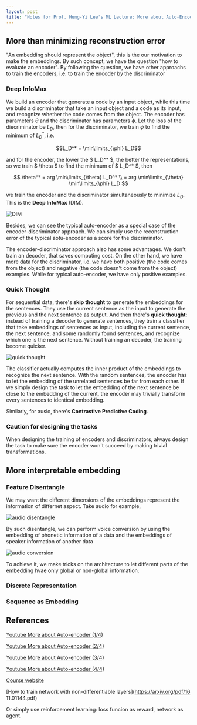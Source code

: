 ```yaml
---
layout: post
title: "Notes for Prof. Hung-Yi Lee's ML Lecture: More about Auto-Encoder"
---
```


## More than minimizing reconstruction error

"An embedding should represent the object", this is the our motivation to make the embeddings. By such concept, we have the question "how to evaluate an encoder". By following the question, we have other approachs to train the encoders, i.e. to train the encoder by the discriminator

### Deep InfoMax

We build an encoder that generate a code by an input object, while this time we build a discriminator that take an input object and a code as its input, and recognize whether the code comes from the object. The encoder has parameters $\theta$ and the discriminator has parameters $\phi$. Let the loss of the diecriminator be $L_D$, then for the discriminator, we train $\phi$ to find the minimum of $L_D^*$, i.e.

$$L_D^* = \min\limits_{\phi} L_D$$

and for the encoder, the lower the $ L_D^* $, the better the representations, so we train $ \theta $ to find the minimum of $ L_D^* $, then

$$ \theta^* = arg \min\limits_{\theta} L_D^* \\
=  arg \min\limits_{\theta} \min\limits_{\phi} L_D $$

we train the encoder and the discriminator simultaneously to minimize $L_D$. This is the **Deep InfoMax** (DIM).

![DIM](https://baliuzeger.github.io/sjl/assets/images/HYL_ML_more_auto_encoder/DIM.png)

Besides, we can see the typical auto-encoder as a special case of the encoder-discriminator approach. We can simply use the reconstruction error of the typical aotu-encoder as a score for the discriminator.

The encoder-discriminator approach also has some advantages. We don't train an decoder, that saves computing cost. On the other hand, we have more data for the discriminator, i.e. we have both positive (the code comes from the object) and negative (the code doesn't come from the object) examples. While for typical auto-encoder, we have only positive examples.

### Quick Thought

For sequential data, there's **skip thought** to generate the embeddings for the sentences. They use the current sentence as the input to generate the previous and the next sentence as output. And then there's **quick thought**: instead of training a decoder to generate sentences, they train a classifier that take embeddings of sentences as input, including the current sentence, the next sentence, and some randomly found sentences, and recognize which one is the next sentence. Without training an decoder, the training become quicker.

![quick thought](https://baliuzeger.github.io/sjl/assets/images/HYL_ML_more_auto_encoder/quick-thought.png)


The classifier actually computes the inner product of the embeddings to recognize the next sentence. With the random sentences, the encoder has to let the embedding of the unrelated sentences be far from each other. If we simply design the task to let the embedding of the next sentence be close to the embedding of the current, the encoder may trivially transform every sentences to identical embedding.

Similarly, for ausio, there's **Contrastive Predictive Coding**.

### Caution for designing the tasks

When designing the training of encoders and discriminators, always design the task to make sure the encoder won't succeed by making trivial transformations.

## More interpretable embedding

### Feature Disentangle

We may want the different dimensions of the embeddings represent the information of differnet aspect. Take audio for example,

![audio disentangle](https://baliuzeger.github.io/sjl/assets/images/HYL_ML_more_auto_encoder/audio-desentangle.png)

By such disentangle, we can perform voice conversion by using the embedding of phonetic information of a data and the embeddings of speaker information of another data

![audio conversion](https://baliuzeger.github.io/sjl/assets/images/HYL_ML_more_auto_encoder/voice-conversion.png)

To achieve it, we make tricks on the architecture to let different parts of the embedding hvae only global or non-global information.

### Discrete Representation



### Sequence as Embedding

## References

[Youtube More about Auto-encoder (1/4)](https://www.youtube.com/watch?v=6ZWu4L7XOiQ&list=PLJV_el3uVTsOK_ZK5L0Iv_EQoL1JefRL4&index=48)

[Youtube More about Auto-encoder (2/4)](https://www.youtube.com/watch?v=hhsfEaVaeQU&list=PLJV_el3uVTsOK_ZK5L0Iv_EQoL1JefRL4&index=49)

[Youtube More about Auto-encoder (3/4)](https://www.youtube.com/watch?v=ZRyoCBCFMOs&list=PLJV_el3uVTsOK_ZK5L0Iv_EQoL1JefRL4&index=50)

[Youtube More about Auto-encoder (4/4)](https://www.youtube.com/watch?v=DRLsw4CshqU&list=PLJV_el3uVTsOK_ZK5L0Iv_EQoL1JefRL4&index=51)

[Course website](https://speech.ee.ntu.edu.tw/~hylee/ml/2020-spring.html)

[How to train network with non-differentiable layers](https://arxiv.org/pdf/16 11.01144.pdf)

Or simply use reinforcement learning: loss funcion as reward, network as agent.
